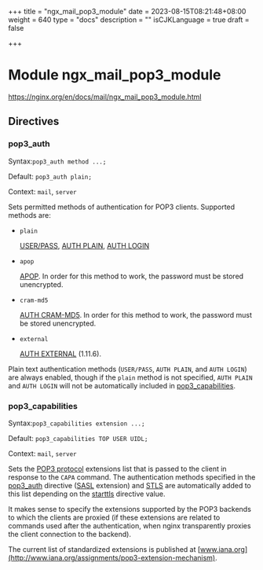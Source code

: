 +++
title = "ngx_mail_pop3_module"
date = 2023-08-15T08:21:48+08:00
weight = 640
type = "docs"
description = ""
isCJKLanguage = true
draft = false

+++

# Module ngx_mail_pop3_module

https://nginx.org/en/docs/mail/ngx_mail_pop3_module.html



## Directives



### pop3_auth

  Syntax:`pop3_auth method ...;`

  Default: `pop3_auth plain;`

  Context: `mail`, `server`


Sets permitted methods of authentication for POP3 clients. Supported methods are:

- `plain`

  [USER/PASS](https://datatracker.ietf.org/doc/html/rfc1939), [AUTH PLAIN](https://datatracker.ietf.org/doc/html/rfc4616), [AUTH LOGIN](https://datatracker.ietf.org/doc/html/draft-murchison-sasl-login-00)

- `apop`

  [APOP](https://datatracker.ietf.org/doc/html/rfc1939). In order for this method to work, the password must be stored unencrypted.

- `cram-md5`

  [AUTH CRAM-MD5](https://datatracker.ietf.org/doc/html/rfc2195). In order for this method to work, the password must be stored unencrypted.

- `external`

  [AUTH EXTERNAL](https://datatracker.ietf.org/doc/html/rfc4422) (1.11.6).



Plain text authentication methods (`USER/PASS`, `AUTH PLAIN`, and `AUTH LOGIN`) are always enabled, though if the `plain` method is not specified, `AUTH PLAIN` and `AUTH LOGIN` will not be automatically included in [pop3_capabilities](https://nginx.org/en/docs/mail/ngx_mail_pop3_module.html#pop3_capabilities).



### pop3_capabilities

  Syntax:`pop3_capabilities extension ...;`

  Default: `pop3_capabilities TOP USER UIDL;`

  Context: `mail`, `server`


Sets the [POP3 protocol](https://datatracker.ietf.org/doc/html/rfc2449) extensions list that is passed to the client in response to the `CAPA` command. The authentication methods specified in the [pop3_auth](https://nginx.org/en/docs/mail/ngx_mail_pop3_module.html#pop3_auth) directive ([SASL](https://datatracker.ietf.org/doc/html/rfc2449) extension) and [STLS](https://datatracker.ietf.org/doc/html/rfc2595) are automatically added to this list depending on the [starttls](https://nginx.org/en/docs/mail/ngx_mail_ssl_module.html#starttls) directive value.

It makes sense to specify the extensions supported by the POP3 backends to which the clients are proxied (if these extensions are related to commands used after the authentication, when nginx transparently proxies the client connection to the backend).

The current list of standardized extensions is published at [www.iana.org](http://www.iana.org/assignments/pop3-extension-mechanism).